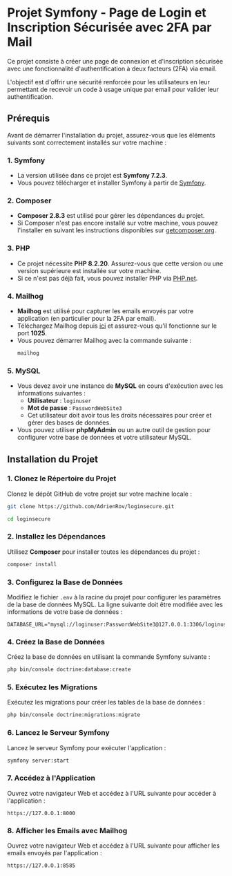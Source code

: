 # Projet Symfony - Page de Login et Inscription Sécurisée avec 2FA par Mail

Ce projet consiste à créer une page de connexion et d'inscription sécurisée avec une fonctionnalité d'authentification à deux facteurs (2FA) via email. 

L'objectif est d'offrir une sécurité renforcée pour les utilisateurs en leur permettant de recevoir un code à usage unique par email pour valider leur authentification.

## Prérequis

Avant de démarrer l'installation du projet, assurez-vous que les éléments suivants sont correctement installés sur votre machine :

### 1. **Symfony**
   - La version utilisée dans ce projet est **Symfony 7.2.3**.
   - Vous pouvez télécharger et installer Symfony à partir de [Symfony](https://symfony.com/download).

### 2. **Composer**
   - **Composer 2.8.3** est utilisé pour gérer les dépendances du projet.
   - Si Composer n'est pas encore installé sur votre machine, vous pouvez l'installer en suivant les instructions disponibles sur [getcomposer.org](https://getcomposer.org).

### 3. **PHP**
   - Ce projet nécessite **PHP 8.2.20**. Assurez-vous que cette version ou une version supérieure est installée sur votre machine.
   - Si ce n'est pas déjà fait, vous pouvez installer PHP via [PHP.net](https://www.php.net).

### 4. **Mailhog**
   - **Mailhog** est utilisé pour capturer les emails envoyés par votre application (en particulier pour la 2FA par email).
   - Téléchargez Mailhog depuis [ici](https://github.com/mailhog/MailHog) et assurez-vous qu'il fonctionne sur le port **1025**.
   - Vous pouvez démarrer Mailhog avec la commande suivante :
     ```bash
     mailhog
     ```

### 5. **MySQL**
   - Vous devez avoir une instance de **MySQL** en cours d'exécution avec les informations suivantes :
     - **Utilisateur** : `loginuser`
     - **Mot de passe** : `PasswordWebSite3`
     - Cet utilisateur doit avoir tous les droits nécessaires pour créer et gérer des bases de données.
   - Vous pouvez utiliser **phpMyAdmin** ou un autre outil de gestion pour configurer votre base de données et votre utilisateur MySQL.

## Installation du Projet

### 1. **Clonez le Répertoire du Projet**

Clonez le dépôt GitHub de votre projet sur votre machine locale :
```bash
git clone https://github.com/AdrienRov/loginsecure.git

cd loginsecure
```
### 2. **Installez les Dépendances**

Utilisez **Composer** pour installer toutes les dépendances du projet :
```bash
composer install
```
### 3. **Configurez la Base de Données**

Modifiez le fichier `.env` à la racine du projet pour configurer les paramètres de la base de données MySQL. La ligne suivante doit être modifiée avec les informations de votre base de données :
```env
DATABASE_URL="mysql://loginuser:PasswordWebSite3@127.0.0.1:3306/loginuser"
```
### 4. **Créez la Base de Données**

Créez la base de données en utilisant la commande Symfony suivante :
```bash
php bin/console doctrine:database:create
```

### 5. **Exécutez les Migrations**

Exécutez les migrations pour créer les tables de la base de données :
```bash
php bin/console doctrine:migrations:migrate
```

### 6. **Lancez le Serveur Symfony**

Lancez le serveur Symfony pour exécuter l'application :
```bash
symfony server:start
```

### 7. **Accédez à l'Application**

Ouvrez votre navigateur Web et accédez à l'URL suivante pour accéder à l'application :
```
https://127.0.O.1:8000
```

### 8. **Afficher les Emails avec Mailhog**

Ouvrez votre navigateur Web et accédez à l'URL suivante pour afficher les emails envoyés par l'application :
```
https://127.0.O.1:8585
```